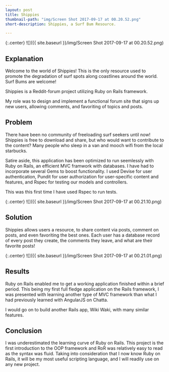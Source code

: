```yaml
---
layout: post
title: Shippies
thumbnail-path: "img/Screen Shot 2017-09-17 at 00.20.52.png"
short-description: Shippies, a Surf Bum Resource.

---
```


{:.center}
![]({{ site.baseurl }}/img/Screen Shot 2017-09-17 at 00.20.52.png)

## Explanation

Welcome to the world of Shippies!  This is the only resource used to promote the degradation of surf spots along coastlines around the world.  Surf Bums are welcome!

Shippies is a Reddit-forum project utilizing Ruby on Rails framework.  

My role was to design and implement a functional forum site that signs up new users, allowing comments, and favoriting of topics and posts.  

## Problem

There have been no community of freeloading surf seekers until now!  Shippies is free to download and share, but who would want to contribute to the content? Many people who sleep in a van and mooch wifi from the local starbucks.

Satire aside, this application has been optimized to run seemlessly with Ruby on Rails, an efficient MVC framwork with databases.  I have had to incorporate several Gems to boost functionality.  I used Devise for user authentication, Pundit for user authorization for user-specific content and features, and Rspec for testing our models and controllers.

This was this first time I have used Rspec to run tests.

{:.center}
![]({{ site.baseurl }}/img/Screen Shot 2017-09-17 at 00.21.10.png)

## Solution

Shippies allows users a resource, to share content via posts, comment on posts, and even favoriting the best ones.  Each user has a database record of every post they create, the comments they leave, and what are their favorite posts!  

{:.center}
![]({{ site.baseurl }}/img/Screen Shot 2017-09-17 at 00.21.01.png)

## Results

Ruby on Rails enabled me to get a working application finished within a brief period.  This being my first full fledge application on the Rails framework, I was presented with learning another type of MVC framework than what I had previously learned with AngularJS on Chatta.

I would go on to build another Rails app, Wiki Waki, with many similar features.  


## Conclusion

I was underestimated the learning curve of Ruby on Rails.  This project is the first introduction to the OOP framework and RoR was relatively easy to read as the syntax was fluid.  Taking into consideration that I now know Ruby on Rails, it will be my most useful scripting language, and I will readily use on any new project.
